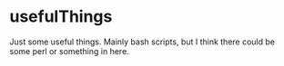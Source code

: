 # usefulThings
Just some useful things. Mainly bash scripts, but I think there could be some perl or something in here.
